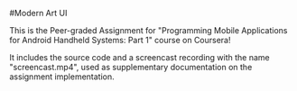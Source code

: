 #Modern Art UI

This is the Peer-graded Assignment for "Programming Mobile Applications for Android Handheld Systems: Part 1" course on Coursera!

It includes the source code and a screencast recording with the name "screencast.mp4", used as supplementary
documentation on the assignment implementation.
